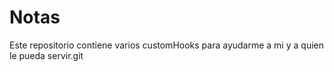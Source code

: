 # Notas

Este repositorio contiene varios customHooks para ayudarme a mi y a quien le pueda servir.git